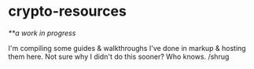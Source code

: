 # crypto-resources

_**a work in progress_

I'm compiling some guides & walkthroughs I've done in markup & hosting them here. Not sure why I didn't do this sooner? Who knows. /shrug
